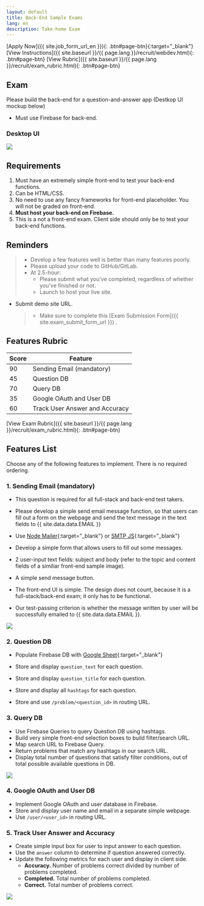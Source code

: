 ```yaml
---
layout: default
title: Back-End Sample Exams
lang: en
description: Take-home Exam
---
```




[Apply Now]({{ site.job_form_url_en }}){: .btn#page-btn}{:target="\_blank"}
[View Instructions]({{ site.baseurl }}/{{ page.lang }}/recruit/webdev.html){: .btn#page-btn}
[View Rubric]({{ site.baseurl }}/{{ page.lang }}/recruit/exam_rubric.html){: .btn#page-btn}

## Exam

Please build the back-end for a question-and-answer app (Destkop UI mockup below)

- Must use Firebase for back-end.

### Desktop UI

<img src='https://lh3.googleusercontent.com/SBQWfwg0cfPBcIyvuK1qAlIX3F3t25vj6uOVahV-E7Rhg-RTKJABufr4rYEHkLd3Cv35n3isUWyFwdEHMeIfsoQ3yDlKKqdhuWvSTz0JuAn3U92Y0nZ_7aC-_raJ9QdxmISoLb0GMw=w1417' />

## Requirements

1. Must have an extremely simple front-end to test your back-end functions.
1. Can be HTML/CSS.
1. No need to use any fancy frameworks for front-end placeholder. You will not be graded on front-end.
1. **Must host your back-end on Firebase.**
1. This is a not a front-end exam. Client side should only be to test your back-end functions.

## Reminders

> - Develop a few features well is better than many features poorly.
> - Please upload your code to GitHub/GitLab.
> - At 2.5-hour:
>   - Please submit what you've completed, regardless of whether you've finished or not.
>   - Launch to host your live site.

- Submit demo site URL.
  > - Make sure to complete this [Exam Submission Form]({{ site.exam_submit_form_url }})
.

## Features Rubric

| Score | Feature                        |
| ----- | ------------------------------ |
| 90    | Sending Email (mandatory)      |
| 45    | Question DB                    |
| 70    | Query DB                       |
| 35    | Google OAuth and User DB       |
| 60    | Track User Answer and Accuracy |

[View Exam Rubric]({{ site.baseurl }}/{{ page.lang }}/recruit/exam_rubric.html){: .btn#page-btn}

## Features List

Choose any of the following features to implement. There is no required ordering.

### 1. Sending Email (mandatory)

- This question is required for all full-stack and back-end test takers.
- Please develop a simple send email message function, so that users can fill out a form on the webpage and send the text message in the text fields to {{ site.data.data.EMAIL }}
- Use [Node Mailer](https://nodemailer.com/usage/){:target="\_blank"}
 or [SMTP JS](https://www.smtpjs.com/){:target="\_blank"}

- Develop a simple form that allows users to fill out some messages.
- 2 user-input text fields: subject and body (refer to the topic and content fields of a similiar front-end sample image).
- A simple send message button.
- The front-end UI is simple. The design does not count, because it is a full-stack/back-end exam; it only has to be functional.
- Our test-passing criterion is whether the message written by user will be successfully emailed to {{ site.data.data.EMAIL }}.

<img src='https://lh3.googleusercontent.com/FJZRudzsGLDYNQWxezcyzyJHhg7hCVyr7S_7BNwE_LBsahceanzWVnvewnWn_TVbCutBtIVpAJmegz6y5SUOxyfBLBaxFOMLfG74Va8s8CeVZ-ZgOQoEXJv_flH1EW2Yz61l9Mrp9A=w400' />

### 2. Question DB

- Populate Firebase DB with [Google Sheet](https://docs.google.com/spreadsheets/d/1EmWraWzyvxt7km7MiPxU6PDTXzy05_jUyvwUqHc5nP0/edit?usp=sharing){:target="\_blank"}

- Store and display `question_text` for each question.
- Store and display `question_title` for each question.
- Store and display all `hashtags` for each question.
- Store and use `/problem/<question_id>` in routing URL.

### 3. Query DB

- Use Firebase Queries to query Question DB using hashtags.
- Build very simple front-end selection boxes to build filter/search URL.
- Map search URL to Firebase Query.
- Return problems that match any hashtags in our search URL.
- Display total number of questions that satisfy filter conditions, out of total possible available questions in DB.

<img src='https://lh3.googleusercontent.com/zeYaUx3W0Hb8yaiPLHyzTOI_ShGmEIQqTA_Q7b8hyGZ_bfeC8gSK4s6L1okbGhrFPf817zjp-RbRcDZzZ3p51Vv1QxUza9RGTDupaia0jRcepHtTUNAafjEXJBwhzKMnVC_az-nOAw=w370' />

### 4. Google OAuth and User DB

- Implement Google OAuth and user database in Firebase.
- Store and display user name and email in a separate simple webpage.
- Use `/user/<user_id>` in routing URL.

### 5. Track User Answer and Accuracy

- Create simple input box for user to input answer to each question.
- Use the `answer` column to determine if question answered correctly.
- Update the following metrics for each user and display in client side.
  - **Accuracy.** Number of problems correct divided by number of problems completed.
  - **Completed.** Total number of problems completed.
  - **Correct.** Total number of problems correct.

<img src='https://lh3.googleusercontent.com/zRIxNrIztI22WJYDs4EcrjnciyQ2ByIRVSu6R-JCpBCo0e2hT9_g1RwdcBbmyaSebQRUk06NscQ6waV0eiQZ1HTBjcVSg6Ildeo-sc9qhFLRnx1tKgK0u8tlKD0eyMMgMwNWp0cS4A=w260' />

<br>

